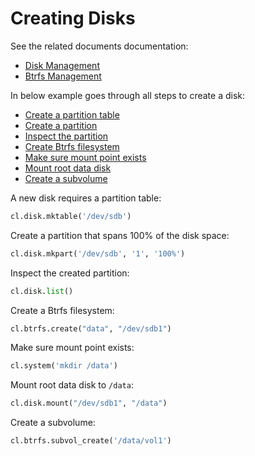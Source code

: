# Creating Disks

See the related documents documentation:

- [Disk Management](../interacting/commands.md!#disk-management)
- [Btrfs Management](../interacting/commands.md!#btrfs-management)

In below example goes through all steps to create a disk:
- [Create a partition table](#partition-table)
- [Create a partition](#create-partition)
- [Inspect the partition](#inspect-partition)
- [Create Btrfs filesystem](#create-btrfs)
- [Make sure mount point exists](#mount-point)
- [Mount root data disk](#mount-disk)
- [Create a subvolume](#create-volume)


<a id="partition-table"></a>
A new disk requires a partition table:

```python
cl.disk.mktable('/dev/sdb')
```

<a id="create-partition"></a>
Create a partition that spans 100% of the disk space:

```python
cl.disk.mkpart('/dev/sdb', '1', '100%')
```

<a id="inspect-partition"></a>
Inspect the created partition:

```python
cl.disk.list()
```

<a id="create-btrfs"></a>
Create a Btrfs filesystem:

```python
cl.btrfs.create("data", "/dev/sdb1")
```

<a id="mount-point"></a>
Make sure mount point exists:

```python
cl.system('mkdir /data')
```

<a id="mount-disk"></a>
Mount root data disk to `/data`:

```python
cl.disk.mount("/dev/sdb1", "/data")
````

<a id="create-volume"></a>
Create a subvolume:

```python
cl.btrfs.subvol_create('/data/vol1')
```
